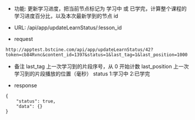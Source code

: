 * 功能: 更新学习进度，把当前节点标记为 学习中 或 已学完，计算整个课程的学习进度百分比，以及本次最新学到的节点 id

* URL: /api/app/updateLearnStatus/:lesson_id

* request
```
http://apptest.bstcine.com/api/app/updateLearnStatus/42?token=cb84Rvnc&content_id=1397&status=1&last_tag=1&last_position=1000
```

* 备注
last_tag 上一次学习到的片段序号，从 0 开始计数
last_position 上一次学习到的片段播放的位置（毫秒）
status 1:学习中 2:已学完

* response
```
{
    "status": true,
    "data": {}
}
```
